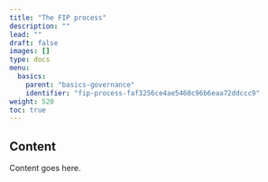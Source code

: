 ```yaml
---
title: "The FIP process"
description: ""
lead: ""
draft: false
images: []
type: docs
menu:
  basics:
    parent: "basics-governance"
    identifier: "fip-process-faf3256ce4ae5460c96b6eaa72ddccc9"
weight: 520
toc: true
---
```


## Content

Content goes here.
